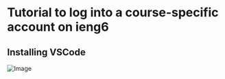 # Tutorial to log into a course-specific account on ieng6

## Installing VSCode

![Image]("https://user-images.githubusercontent.com/114367462/193187278-f799ef33-60ba-42af-bb4b-3dad96efffd4.png">)



